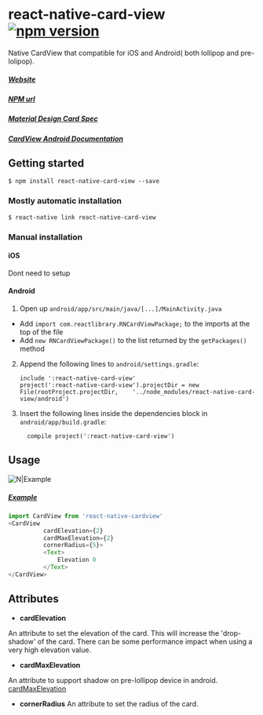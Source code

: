 
# react-native-card-view [![npm version](https://img.shields.io/npm/v/react-native-cardview.svg?style=flat)](https://www.npmjs.com/package/react-native-cardview)

Native CardView that compatible for iOS and Android( both lollipop and pre-lolipop).

##### [Website](https://kishanjvaghela.github.io/react-native-cardview/)
##### [NPM url](https://www.npmjs.com/package/react-native-cardview)
##### [Material Design Card Spec](https://www.google.com/design/spec/components/cards.html)
##### [CardView Android Documentation](http://developer.android.com/intl/zh-tw/reference/android/support/v7/widget/CardView.html)



## Getting started

`$ npm install react-native-card-view --save`

### Mostly automatic installation

`$ react-native link react-native-card-view`

### Manual installation

#### iOS

Dont need to setup

#### Android

1. Open up `android/app/src/main/java/[...]/MainActivity.java`
  - Add `import com.reactlibrary.RNCardViewPackage;` to the imports at the top of the file
  - Add `new RNCardViewPackage()` to the list returned by the `getPackages()` method
2. Append the following lines to `android/settings.gradle`:
  	```
  	include ':react-native-card-view'
  	project(':react-native-card-view').projectDir = new File(rootProject.projectDir, 	'../node_modules/react-native-card-view/android')
  	```
3. Insert the following lines inside the dependencies block in `android/app/build.gradle`:
  	```
      compile project(':react-native-card-view')
  	```
## Usage

![N|Example](https://github.com/Kishanjvaghela/react-native-card-view/raw/master/docs/Example-Snapshot.png)

##### [Example](https://github.com/Kishanjvaghela/react-native-cardview-example)
```javascript
import CardView from 'react-native-cardview'
<CardView
          cardElevation={2}
          cardMaxElevation={2}
          cornerRadius={5}>
          <Text>
              Elevation 0
          </Text>
</CardView>
```
## Attributes

* **cardElevation**

An attribute to set the elevation of the card. This will increase the 'drop-shadow' of the card.
There can be some performance impact when using a very high elevation value.

* **cardMaxElevation**

An attribute to support shadow on pre-lollipop device in android. [cardMaxElevation](http://developer.android.com/intl/zh-tw/reference/android/support/v7/widget/CardView.html)


* **cornerRadius**
An attribute to set the radius of the card.
  
